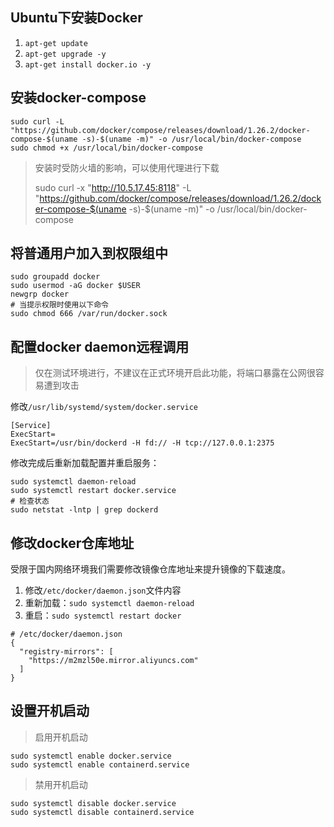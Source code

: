## Ubuntu下安装Docker
1. `apt-get update`
2. `apt-get upgrade -y`
3. `apt-get install docker.io -y`

## 安装docker-compose
```
sudo curl -L "https://github.com/docker/compose/releases/download/1.26.2/docker-compose-$(uname -s)-$(uname -m)" -o /usr/local/bin/docker-compose
sudo chmod +x /usr/local/bin/docker-compose
```
> 安装时受防火墙的影响，可以使用代理进行下载
> 
> sudo curl -x "http://10.5.17.45:8118" -L "https://github.com/docker/compose/releases/download/1.26.2/docker-compose-$(uname -s)-$(uname -m)" -o /usr/local/bin/docker-compose

## 将普通用户加入到权限组中
```
sudo groupadd docker
sudo usermod -aG docker $USER
newgrp docker
# 当提示权限时使用以下命令
sudo chmod 666 /var/run/docker.sock
```

## 配置docker daemon远程调用
> 仅在测试环境进行，不建议在正式环境开启此功能，将端口暴露在公网很容易遭到攻击 

修改`/usr/lib/systemd/system/docker.service`
```editorconfig
[Service]
ExecStart=
ExecStart=/usr/bin/dockerd -H fd:// -H tcp://127.0.0.1:2375
```
修改完成后重新加载配置并重启服务：
```shell
sudo systemctl daemon-reload
sudo systemctl restart docker.service
# 检查状态
sudo netstat -lntp | grep dockerd
```

## 修改docker仓库地址
受限于国内网络环境我们需要修改镜像仓库地址来提升镜像的下载速度。
1. 修改`/etc/docker/daemon.json`文件内容
2. 重新加载：`sudo systemctl daemon-reload`
3. 重启：`sudo systemctl restart docker`
```
# /etc/docker/daemon.json
{
  "registry-mirrors": [
    "https://m2mzl50e.mirror.aliyuncs.com"
  ]
}
```

## 设置开机启动
> 启用开机启动
```shell
sudo systemctl enable docker.service
sudo systemctl enable containerd.service
```

> 禁用开机启动
```shell
sudo systemctl disable docker.service
sudo systemctl disable containerd.service
```